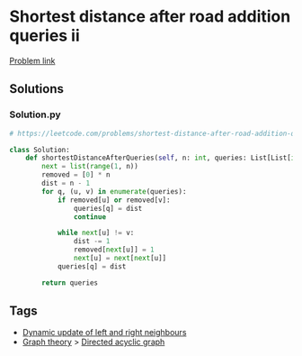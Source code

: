 # Shortest distance after road addition queries ii

[Problem link](https://leetcode.com/problems/shortest-distance-after-road-addition-queries-ii/)

## Solutions


### Solution.py
```py
# https://leetcode.com/problems/shortest-distance-after-road-addition-queries-ii/

class Solution:
    def shortestDistanceAfterQueries(self, n: int, queries: List[List[int]]) -> List[int]:
        next = list(range(1, n))
        removed = [0] * n
        dist = n - 1
        for q, (u, v) in enumerate(queries):
            if removed[u] or removed[v]:
                queries[q] = dist
                continue

            while next[u] != v:
                dist -= 1
                removed[next[u]] = 1
                next[u] = next[next[u]]
            queries[q] = dist

        return queries
```
## Tags

* [Dynamic update of left and right neighbours](/Collections/dynamic-update-of-left-and-right-neighbours.md#dynamic-update-of-left-and-right-neighbours)
* [Graph theory](/Collections/graph-theory.md#graph-theory) > [Directed acyclic graph](/Collections/graph-theory.md#directed-acyclic-graph)

